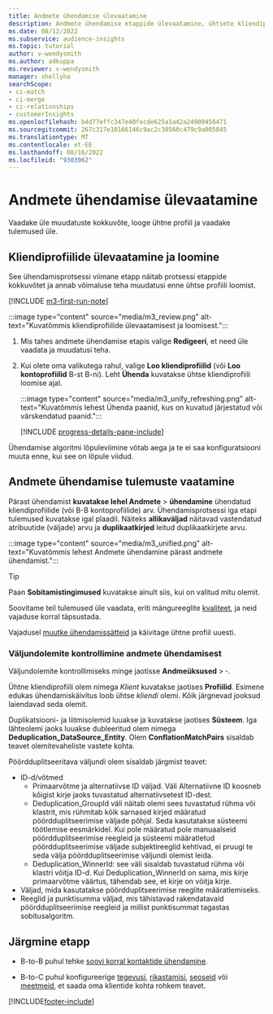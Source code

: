```yaml
---
title: Andmete ühendamise ülevaatamine
description: Andmete ühendamise etappide ülevaatamine, ühtsete kliendiprofiilide loomine ja tulemuste ülevaatamine
ms.date: 08/12/2022
ms.subservice: audience-insights
ms.topic: tutorial
author: v-wendysmith
ms.author: adkuppa
ms.reviewer: v-wendysmith
manager: shellyha
searchScope:
- ci-match
- ci-merge
- ci-relationships
- customerInsights
ms.openlocfilehash: b4d77effc347e40fecde625a1a42a24900456471
ms.sourcegitcommit: 267c317e10166146c9ac2c30560c479c9a005845
ms.translationtype: MT
ms.contentlocale: et-EE
ms.lasthandoff: 08/16/2022
ms.locfileid: "9303962"
---
```

# <a name="review-data-unification"></a>Andmete ühendamise ülevaatamine

Vaadake üle muudatuste kokkuvõte, looge ühtne profiil ja vaadake tulemused üle.

## <a name="review-and-create-customer-profiles"></a>Kliendiprofiilide ülevaatamine ja loomine

See ühendamisprotsessi viimane etapp näitab protsessi etappide kokkuvõtet ja annab võimaluse teha muudatusi enne ühtse profiili loomist.

[!INCLUDE [m3-first-run-note](includes/m3-first-run-note.md)]

:::image type="content" source="media/m3_review.png" alt-text="Kuvatõmmis kliendiprofiilide ülevaatamisest ja loomisest.":::

1. Mis tahes andmete ühendamise etapis valige **Redigeeri**, et need üle vaadata ja muudatusi teha.

1. Kui olete oma valikutega rahul, valige **Loo kliendiprofiilid** (või **Loo kontoprofiilid** B-st B-ni). Leht **Ühenda** kuvatakse ühtse kliendiprofiili loomise ajal.

   :::image type="content" source="media/m3_unify_refreshing.png" alt-text="Kuvatõmmis lehest Ühenda paanid, kus on kuvatud järjestatud või värskendatud paanid.":::

   [!INCLUDE [progress-details-pane-include](includes/progress-details-pane.md)]

Ühendamise algoritmi lõpuleviimine võtab aega ja te ei saa konfiguratsiooni muuta enne, kui see on lõpule viidud.

## <a name="view-the-results-of-data-unification"></a>Andmete ühendamise tulemuste vaatamine

Pärast ühendamist **kuvatakse lehel Andmete** > **ühendamine** ühendatud kliendiprofiilide (või B-B kontoprofiilide) arv. Ühendamisprotsessi iga etapi tulemused kuvatakse igal plaadil. Näiteks **allikaväljad** näitavad vastendatud atribuutide (väljade) arvu ja **duplikaatkirjed** leitud duplikaatkirjete arvu.

:::image type="content" source="media/m3_unified.png" alt-text="Kuvatõmmis lehest Andmete ühendamine pärast andmete ühendamist.":::

> [!TIP]
> Paan **Sobitamistingimused** kuvatakse ainult siis, kui on valitud mitu olemit.

Soovitame teil tulemused üle vaadata, eriti mängureeglite [kvaliteet](data-unification-update.md#manage-match-rules), ja neid vajaduse korral täpsustada.

Vajadusel [muutke ühendamissätteid](data-unification-update.md) ja käivitage ühtne profiil uuesti.

### <a name="verify-output-entities-from-data-unification"></a>Väljundolemite kontrollimine andmete ühendamisest

Väljundolemite kontrollimiseks minge jaotisse **Andmeüksused** > **·**.

Ühtne kliendiprofiili olem nimega *Klient* kuvatakse jaotises **Profiilid**. Esimene edukas ühendamiskäivitus loob ühtse *kliendi* olemi. Kõik järgnevad jooksud laiendavad seda olemit.

Duplikatsiooni- ja liitmisolemid luuakse ja kuvatakse jaotises **Süsteem**. Iga lähteolemi jaoks luuakse dubleeritud olem nimega **Deduplication_DataSource_Entity**. Olem **ConflationMatchPairs** sisaldab teavet olemitevaheliste vastete kohta.

Pöördduplitseeritava väljundi olem sisaldab järgmist teavet:
- ID-d/võtmed
  - Primaarvõtme ja alternatiivse ID väljad. Väli Alternatiivne ID koosneb kõigist kirje jaoks tuvastatud alternatiivsetest ID-dest.
  - Deduplication_GroupId väli näitab olemi sees tuvastatud rühma või klastrit, mis rühmitab kõik sarnased kirjed määratud pöördduplitseerimise väljade põhjal. Seda kasutatakse süsteemi töötlemise eesmärkidel. Kui pole määratud pole manuaalseid pöördduplitseerimise reegleid ja süsteemi määratletud pöördduplitseerimise väljade subjektireeglid kehtivad, ei pruugi te seda välja pöördduplitseerimise väljundi olemist leida.
  - Deduplication_WinnerId: see väli sisaldab tuvastatud rühma või klastri võitja ID-d. Kui Deduplication_WinnerId on sama, mis kirje primaarvõtme väärtus, tähendab see, et kirje on võitja kirje.
- Väljad, mida kasutatakse pöördduplitseerimise reeglite määratlemiseks.
- Reeglid ja punktisumma väljad, mis tähistavad rakendatavaid pöördduplitseerimise reegleid ja millist punktisummat tagastas sobitusalgoritm.

## <a name="next-step"></a>Järgmine etapp

- B-to-B puhul tehke [soovi korral kontaktide ühendamine](data-unification-contacts.md).

- B-to-C puhul konfigureerige [tegevusi](activities.md), [rikastamisi](enrichment-hub.md), [seoseid](relationships.md) või [meetmeid](measures.md), et saada oma klientide kohta rohkem teavet.

[!INCLUDE[footer-include](includes/footer-banner.md)]
